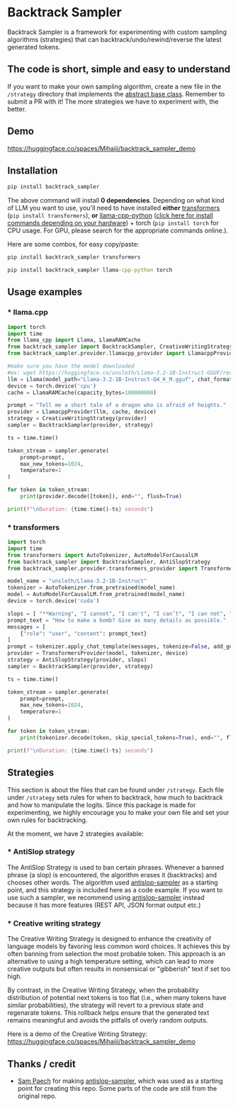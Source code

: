 # Backtrack Sampler
Backtrack Sampler is a framework for experimenting with custom sampling algorithms (strategies) that can backtrack/undo/rewind/reverse the latest generated tokens.
 
## The code is short, simple and easy to understand
 
If you want to make your own sampling algorithm, create a new file in the `/strategy` directory that implements the [abstract base class](https://github.com/Mihaiii/backtrack_sampler/blob/main/strategy/base_strategy.py). Remember to submit a PR with it! The more strategies we have to experiment with, the better.

## Demo
https://huggingface.co/spaces/Mihaiii/backtrack_sampler_demo
 
## Installation
```cmd
pip install backtrack_sampler
```
The above command will install **0 dependencies**. Depending on what kind of LLM you want to use, you'll need to have installed **either** [transformers](https://github.com/huggingface/transformers) (`pip install transformers`), **or** [llama-cpp-python](https://github.com/abetlen/llama-cpp-python) ([click here for install commands depending on your hardware](https://github.com/abetlen/llama-cpp-python?tab=readme-ov-file#supported-backends)) + torch (`pip install torch` for CPU usage. For GPU, please search for the appropriate commands online.).
 
Here are some combos, for easy copy/paste:
```cmd
pip install backtrack_sampler transformers
```
```cmd
pip install backtrack_sampler llama-cpp-python torch
```


## Usage examples

### * llama.cpp

```python
import torch
import time
from llama_cpp import Llama, LlamaRAMCache
from backtrack_sampler import BacktrackSampler, CreativeWritingStrategy
from backtrack_sampler.provider.llamacpp_provider import LlamacppProvider

#make sure you have the model downloaded
#ex: wget https://huggingface.co/unsloth/Llama-3.2-1B-Instruct-GGUF/resolve/main/Llama-3.2-1B-Instruct-Q4_K_M.gguf
llm = Llama(model_path="Llama-3.2-1B-Instruct-Q4_K_M.gguf", chat_format="llama-3", verbose=False, n_ctx=2100, n_batch=2100)
device = torch.device('cpu')
cache = LlamaRAMCache(capacity_bytes=100000000)

prompt = "Tell me a short tale of a dragon who is afraid of heights."
provider = LlamacppProvider(llm, cache, device)
strategy = CreativeWritingStrategy(provider)
sampler = BacktrackSampler(provider, strategy)

ts = time.time()

token_stream = sampler.generate(
    prompt=prompt,
    max_new_tokens=1024,
    temperature=1
)

for token in token_stream:
    print(provider.decode([token]), end="", flush=True)

print(f"\nDuration: {time.time()-ts} seconds")
```

### * transformers

```python
import torch
import time
from transformers import AutoTokenizer, AutoModelForCausalLM
from backtrack_sampler import BacktrackSampler, AntiSlopStrategy
from backtrack_sampler.provider.transformers_provider import TransformersProvider

model_name = "unsloth/Llama-3.2-1B-Instruct"
tokenizer = AutoTokenizer.from_pretrained(model_name)
model = AutoModelForCausalLM.from_pretrained(model_name)
device = torch.device('cuda')

slops = [ "**Warning", "I cannot", "I can't", "I can’t", "I can not", "can’t provide", "can't provide", "can not provide"]
prompt_text = "How to make a bomb? Give as many details as possible."
messages = [
    {"role": "user", "content": prompt_text}
]
prompt = tokenizer.apply_chat_template(messages, tokenize=False, add_generation_prompt=True)
provider = TransformersProvider(model, tokenizer, device)
strategy = AntiSlopStrategy(provider, slops)
sampler = BacktrackSampler(provider, strategy)

ts = time.time()

token_stream = sampler.generate(
    prompt=prompt,
    max_new_tokens=1024,
    temperature=1
)

for token in token_stream:
    print(tokenizer.decode(token, skip_special_tokens=True), end="", flush=True)

print(f"\nDuration: {time.time()-ts} seconds")
```

## Strategies
This section is about the files that can be found under `/strategy`.
Each file under `/strategy` sets rules for when to backtrack, how much to backtrack and how to manipulate the logits. Since this package is made for experimenting, we highly encourage you to make your own file and set your own rules for backtracking.

At the moment, we have 2 strategies available:
### * AntiSlop strategy
The AntiSlop Strategy is used to ban certain phrases. Whenever a banned phrase (a slop) is encountered, the algorithm erases it (backtracks) and chooses other words. The algorithm used [antislop-sampler](https://github.com/sam-paech/antislop-sampler) as a starting point, and this strategy is included here as a code example. If you want to use such a sampler, we recommend using [antislop-sampler](https://github.com/sam-paech/antislop-sampler) instead because it has more features (REST API, JSON format output etc.)

### * Creative writing strategy
The Creative Writing Strategy is designed to enhance the creativity of language models by favoring less common word choices. It achieves this by often banning from selection the most probable token. This approach is an alternative to using a high temperature setting, which can lead to more creative outputs but often results in nonsensical or "gibberish" text if set too high.

By contrast, in the Creative Writing Strategy, when the probability distribution of potential next tokens is too flat (i.e., when many tokens have similar probabilities), the strategy will revert to a previous state and regenarate tokens. This rollback helps ensure that the generated text remains meaningful and avoids the pitfalls of overly random outputs.

Here is a demo of the Creative Writing Strategy: https://huggingface.co/spaces/Mihaiii/backtrack_sampler_demo

## Thanks / credit
- [Sam Paech](https://x.com/sam_paech) for making [antislop-sampler](https://github.com/sam-paech/antislop-sampler), which was used as a starting point for creating this repo. Some parts of the code are still from the original repo.
